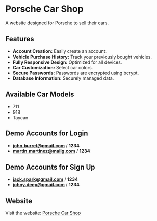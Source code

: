 # Porsche Car Shop

A website designed for Porsche to sell their cars.

## Features

- **Account Creation:** Easily create an account.
- **Vehicle Purchase History:** Track your previously bought vehicles.
- **Fully Responsive Design:** Optimized for all devices.
- **Car Customization:** Select car colors.
- **Secure Passwords:** Passwords are encrypted using bcrypt.
- **Database Information:** Securely managed data.

## Available Car Models

- 711
- 918
- Taycan

## Demo Accounts for Login

- **john.burret@gmail.com** / **1234**
- **martin.martinez@mailg.com** / **1234**

## Demo Accounts for Sign Up

- **jack.spark@gmail.com** / **1234**
- **johny.deep@gmail.com** / **1234**

## Website

Visit the website: [Porsche Car Shop](https://porscheshop.onrender.com/)
